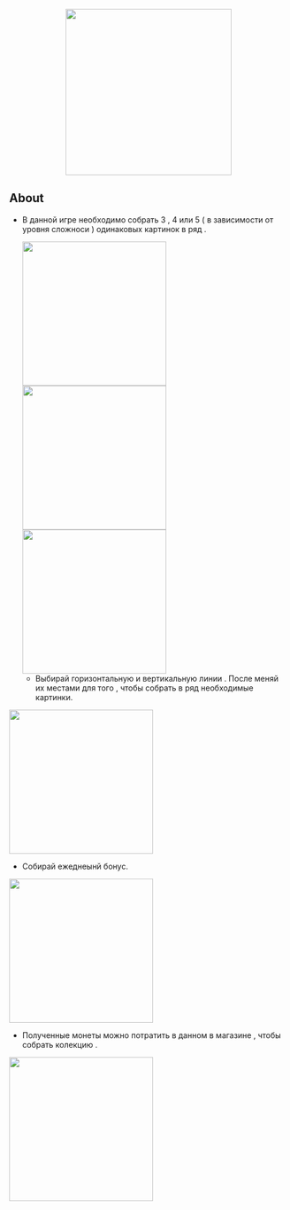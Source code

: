 <p align="center">
      <img src="https://ibb.co/xgtP8BB" width="300">
</p>



## About
  
* В данной игре необходимо собрать 3 , 4 или 5 ( в зависимости от уровня сложноси ) одинаковых картинок в ряд .
 
    <img src="https://ibb.co/J5K1tzg" width="260">
    <img src="https://ibb.co/7Wj3g88" width="260">
    <img src="https://ibb.co/TvHzxTK" width="260">

    * Выбирай горизонтальную и вертикальную линии . После меняй их местами для того , чтобы собрать в ряд необходимые картинки.

<img src="https://ibb.co/Wv3tyMm" width="260">
   
* Собирай ежеднеынй бонус.
<img src="https://ibb.co/tprr9j5" width="260">

* Полученные монеты можно потратить в данном в магазине , чтобы собрать колекцию .

<img src="https://ibb.co/NW0vFNn" width="260">



